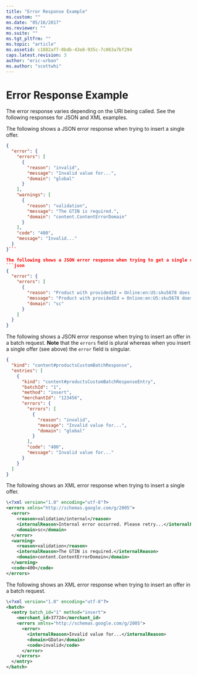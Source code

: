 ```yaml
---
title: "Error Response Example"
ms.custom: ""
ms.date: "05/16/2017"
ms.reviewer: ""
ms.suite: ""
ms.tgt_pltfrm: ""
ms.topic: "article"
ms.assetid: c1882af7-0bdb-43e8-935c-7c063a7bf294
caps.latest.revision: 3
author: "eric-urban"
ms.author: "scottwhi"
---
```

# Error Response Example
The error response varies depending on the URI being called. See the following responses for JSON and XML examples.

The following shows a JSON error response when trying to insert a single offer. 
```json
{
  "error": {
    "errors": [
      {
        "reason": "invalid",
        "message": "Invalid value for...",
        "domain": "global"
      }
    ],
    "warnings": [ 
      { 
        "reason": "validation", 
        "message": "The GTIN is required.", 
        "domain": "content.ContentErrorDomain" 
      } 
    ], 
    "code": "400", 
    "message": "Invalid..." 
  } 
}```

The following shows a JSON error response when trying to get a single offer.
```json
{
  "error": {
    "errors": [
      {
        "reason": "Product with providedId = Online:en:US:sku5678 does not exist.",
        "message": "Product with providedId = Online:en:US:sku5678 does not exist.",
        "domain": "sc"
      }
    ]
  }
}
```

The following shows a JSON error response when trying to insert an offer in a batch request. **Note** that the `errors` field is plural whereas when you insert a single offer (see above) the `error` field is singular.
```json
{
  "kind": "content#productsCustomBatchResponse",
  "entries": [
    {
      "kind": "content#productsCustomBatchResponseEntry",
      "batchId": "1",
      "method": "insert",
      "merchantId": "123456",
      "errors": {
        "errors": [
          {
            "reason": "invalid",
            "message": "Invalid value for...",
            "domain": "global"
          }
        ],
        "code": "400",
        "message": "Invalid value for..."
      }
    }
  ]
}
```

The following shows an XML error response when trying to insert a single offer.
```xml
\<?xml version="1.0" encoding="utf-8"?>
<errors xmlns="http://schemas.google.com/g/2005">
  <error>
    <reason>validation/internal</reason>
    <internalReason>Internal error occurred. Please retry...</internalReason>
    <domain>sc</domain>
  </error>
  <warning> 
    <reason>validation</reason> 
    <internalReason>The GTIN is required.</internalReason> 
    <domain>content.ContentErrorDomain</domain> 
  </warning> 
  <code>400</code> 
</errors>
```


The following shows an XML error response when trying to insert an offer in a batch request. 
```xml
\<?xml version="1.0" encoding="utf-8"?>
<batch>
  <entry batch_id="1" method="insert">
    <merchant_id>37724</merchant_id>
    <errors xmlns="http://schemas.google.com/g/2005">
      <error>
        <internalReason>Invalid value for...</internalReason>
        <domain>GData</domain>
        <code>invalid</code>
      </error>
    </errors>
  </entry>
</batch>
```